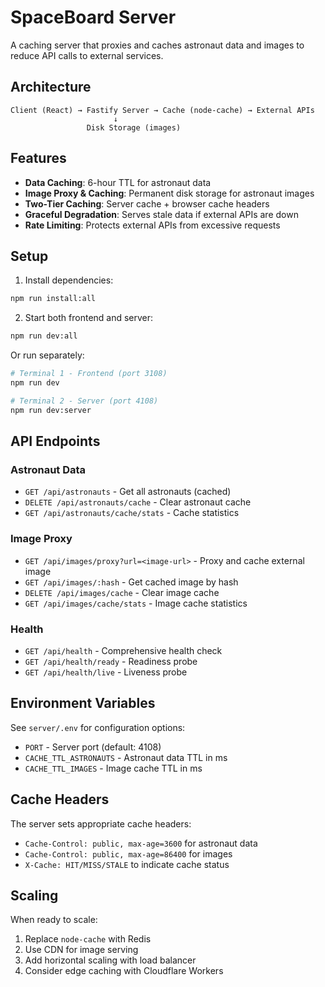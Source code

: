 # SpaceBoard Server

A caching server that proxies and caches astronaut data and images to reduce API calls to external services.

## Architecture

```
Client (React) → Fastify Server → Cache (node-cache) → External APIs
                       ↓
                 Disk Storage (images)
```

## Features

- **Data Caching**: 6-hour TTL for astronaut data
- **Image Proxy & Caching**: Permanent disk storage for astronaut images
- **Two-Tier Caching**: Server cache + browser cache headers
- **Graceful Degradation**: Serves stale data if external APIs are down
- **Rate Limiting**: Protects external APIs from excessive requests

## Setup

1. Install dependencies:
```bash
npm run install:all
```

2. Start both frontend and server:
```bash
npm run dev:all
```

Or run separately:
```bash
# Terminal 1 - Frontend (port 3108)
npm run dev

# Terminal 2 - Server (port 4108)
npm run dev:server
```

## API Endpoints

### Astronaut Data
- `GET /api/astronauts` - Get all astronauts (cached)
- `DELETE /api/astronauts/cache` - Clear astronaut cache
- `GET /api/astronauts/cache/stats` - Cache statistics

### Image Proxy
- `GET /api/images/proxy?url=<image-url>` - Proxy and cache external image
- `GET /api/images/:hash` - Get cached image by hash
- `DELETE /api/images/cache` - Clear image cache
- `GET /api/images/cache/stats` - Image cache statistics

### Health
- `GET /api/health` - Comprehensive health check
- `GET /api/health/ready` - Readiness probe
- `GET /api/health/live` - Liveness probe

## Environment Variables

See `server/.env` for configuration options:
- `PORT` - Server port (default: 4108)
- `CACHE_TTL_ASTRONAUTS` - Astronaut data TTL in ms
- `CACHE_TTL_IMAGES` - Image cache TTL in ms

## Cache Headers

The server sets appropriate cache headers:
- `Cache-Control: public, max-age=3600` for astronaut data
- `Cache-Control: public, max-age=86400` for images
- `X-Cache: HIT/MISS/STALE` to indicate cache status

## Scaling

When ready to scale:
1. Replace `node-cache` with Redis
2. Use CDN for image serving
3. Add horizontal scaling with load balancer
4. Consider edge caching with Cloudflare Workers